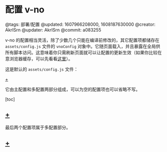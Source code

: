 # 配置 v-no

@tags: 部署/配置
@updated: 1607966208000, 1608187630000
@creator: AkrISrn
@updater: AkrISrn
@commit: a083255

v-no 的配置相当灵活，除了少数几个只能在编译前修改的[](/docs/env-vars.md "#")，其它配置项都储存在 `assets/config.js` 文件的 `vnoConfig` 对象中。它随页面载入，并且暴露在全局供所有脚本访问。这意味着你只需刷新页面就可以让配置的更新生效（如果你比较在意浏览器缓存，可以先看看[这里](/docs/browser-cache.md "#")）。

这是默认的 `assets/config.js` 文件：

[+](/docs/config.js.md)

它由主配置和多配置两部分组成，可以为空的配置项也可以省略不写。

[toc]

## [+](/docs/main-conf.md)

最后两个配置项属于多配置部分。

## [+](/docs/multi-conf.md)
